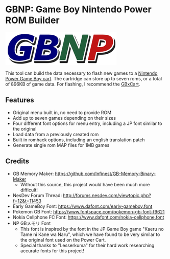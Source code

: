 # GBNP: Game Boy Nintendo Power ROM Builder

![GBNP logo](img/gbnp.png)

This tool can build the data necessary to flash new games to a [Nintendo Power Game Boy cart](https://en.wikipedia.org/wiki/Nintendo_Power_(cartridge)). The cartridge can store up to seven roms, or a total of 896KB of game data. For flashing, I recommend the [GBxCart](https://www.gbxcart.com/).

## Features
- Original menu built in, no need to provide ROM
- Add up to seven games depending on their sizes
- Four different font options for menu entry, including a JP font similar to the original
- Load data from a previously created rom
- Built in romhack options, including an english translation patch
- Generate single rom MAP files for 1MB games

## Credits
- GB Memory Maker: https://github.com/Infinest/GB-Memory-Binary-Maker
  - Without this source, this project would have been much more difficult!
- NesDev Forum Thread: http://forums.nesdev.com/viewtopic.php?f=12&t=11453
- Early GameBoy Font: https://www.dafont.com/early-gameboy.font
- Pokemon GB Font: https://www.fontspace.com/pokemon-gb-font-f9621
- Nokia Cellphone FC Font: https://www.dafont.com/nokia-cellphone.font
- NP GBメモリ Font
  - This font is inspired by the font in the JP Game Boy game "Kaeru no Tame ni Kane wa Naru", which we have found to be very similar to the original font used on the Power Cart.
  - Special thanks to "Lesserkuma" for their hard work researching accurate fonts for this project!

